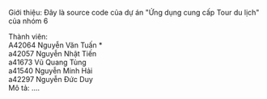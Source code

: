 Giới thiệu: Đây là source code của dự án "Ứng dụng cung cấp Tour du lịch" của nhóm 6  
  
Thành viên:  
    A42064 Nguyễn Văn Tuấn *  
    a42057 Nguyễn Nhật Tiến  
    a41673 Vũ Quang Tùng  
    a41540 Nguyễn Minh Hải  
    a42297 Nguyễn Đức Duy  
Mô tả: ....

